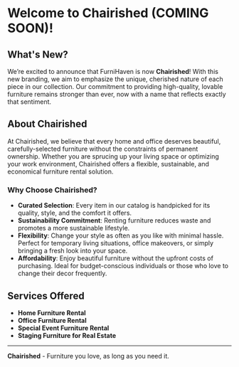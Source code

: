# Welcome to Chairished (COMING SOON)!

## What's New?

We’re excited to announce that FurniHaven is now **Chairished**! With this new branding, we aim to emphasize the unique, cherished nature of each piece in our collection. Our commitment to providing high-quality, lovable furniture remains stronger than ever, now with a name that reflects exactly that sentiment.

## About Chairished

At Chairished, we believe that every home and office deserves beautiful, carefully-selected furniture without the constraints of permanent ownership. Whether you are sprucing up your living space or optimizing your work environment, Chairished offers a flexible, sustainable, and economical furniture rental solution.

### Why Choose Chairished?

- **Curated Selection**: Every item in our catalog is handpicked for its quality, style, and the comfort it offers.
- **Sustainability Commitment**: Renting furniture reduces waste and promotes a more sustainable lifestyle.
- **Flexibility**: Change your style as often as you like with minimal hassle. Perfect for temporary living situations, office makeovers, or simply bringing a fresh look into your space.
- **Affordability**: Enjoy beautiful furniture without the upfront costs of purchasing. Ideal for budget-conscious individuals or those who love to change their decor frequently.

## Services Offered

- **Home Furniture Rental**
- **Office Furniture Rental**
- **Special Event Furniture Rental**
- **Staging Furniture for Real Estate**

---

**Chairished** - Furniture you love, as long as you need it.
